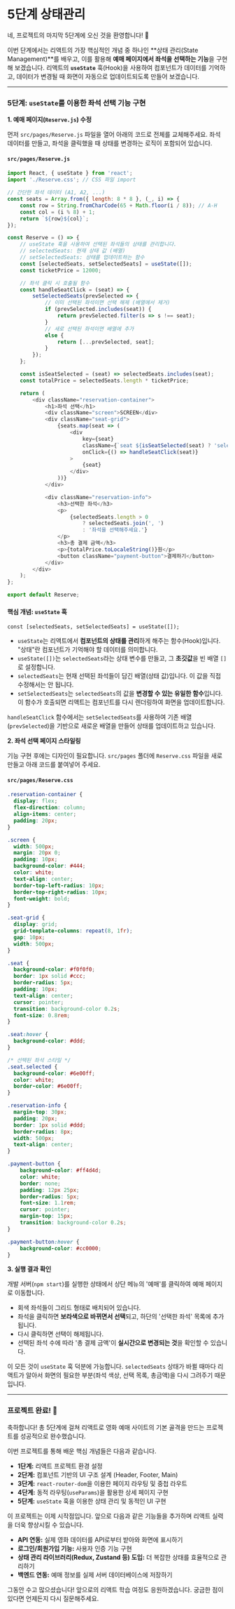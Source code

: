 # 5단계 상태관리
네, 프로젝트의 마지막 5단계에 오신 것을 환영합니다\! 🎉

이번 단계에서는 리액트의 가장 핵심적인 개념 중 하나인 \*\*상태 관리(State Management)\*\*를 배우고, 이를 활용해 **예매 페이지에서 좌석을 선택하는 기능**을 구현해 보겠습니다. 리액트의 **`useState`** 훅(Hook)을 사용하여 컴포넌트가 데이터를 기억하고, 데이터가 변경될 때 화면이 자동으로 업데이트되도록 만들어 보겠습니다.

-----

### **5단계: `useState`를 이용한 좌석 선택 기능 구현**

**1. 예매 페이지(`Reserve.js`) 수정**

먼저 `src/pages/Reserve.js` 파일을 열어 아래의 코드로 전체를 교체해주세요. 좌석 데이터를 만들고, 좌석을 클릭했을 때 상태를 변경하는 로직이 포함되어 있습니다.

#### **`src/pages/Reserve.js`**

```javascript
import React, { useState } from 'react';
import './Reserve.css'; // CSS 파일 import

// 간단한 좌석 데이터 (A1, A2, ...)
const seats = Array.from({ length: 8 * 8 }, (_, i) => {
    const row = String.fromCharCode(65 + Math.floor(i / 8)); // A-H
    const col = (i % 8) + 1;
    return `${row}${col}`;
});

const Reserve = () => {
    // useState 훅을 사용하여 선택된 좌석들의 상태를 관리합니다.
    // selectedSeats: 현재 상태 값 (배열)
    // setSelectedSeats: 상태를 업데이트하는 함수
    const [selectedSeats, setSelectedSeats] = useState([]);
    const ticketPrice = 12000;

    // 좌석 클릭 시 호출될 함수
    const handleSeatClick = (seat) => {
        setSelectedSeats(prevSelected => {
            // 이미 선택된 좌석이면 선택 해제 (배열에서 제거)
            if (prevSelected.includes(seat)) {
                return prevSelected.filter(s => s !== seat);
            }
            // 새로 선택된 좌석이면 배열에 추가
            else {
                return [...prevSelected, seat];
            }
        });
    };

    const isSeatSelected = (seat) => selectedSeats.includes(seat);
    const totalPrice = selectedSeats.length * ticketPrice;

    return (
        <div className="reservation-container">
            <h1>좌석 선택</h1>
            <div className="screen">SCREEN</div>
            <div className="seat-grid">
                {seats.map(seat => (
                    <div
                        key={seat}
                        className={`seat ${isSeatSelected(seat) ? 'selected' : ''}`}
                        onClick={() => handleSeatClick(seat)}
                    >
                        {seat}
                    </div>
                ))}
            </div>

            <div className="reservation-info">
                <h3>선택한 좌석</h3>
                <p>
                    {selectedSeats.length > 0
                        ? selectedSeats.join(', ')
                        : '좌석을 선택해주세요.'}
                </p>
                <h3>총 결제 금액</h3>
                <p>{totalPrice.toLocaleString()}원</p>
                <button className="payment-button">결제하기</button>
            </div>
        </div>
    );
};

export default Reserve;
```

#### **핵심 개념: `useState` 훅**

`const [selectedSeats, setSelectedSeats] = useState([]);`

  * `useState`는 리액트에서 **컴포넌트의 상태를 관리**하게 해주는 함수(Hook)입니다. "상태"란 컴포넌트가 기억해야 할 데이터를 의미합니다.
  * `useState([])`는 `selectedSeats`라는 상태 변수를 만들고, 그 **초깃값**을 빈 배열 `[]`로 설정합니다.
  * `selectedSeats`는 현재 선택된 좌석들이 담긴 배열(상태 값)입니다. 이 값을 직접 수정해서는 안 됩니다.
  * `setSelectedSeats`는 `selectedSeats`의 값을 **변경할 수 있는 유일한 함수**입니다. 이 함수가 호출되면 리액트는 컴포넌트를 다시 렌더링하여 화면을 업데이트합니다.

`handleSeatClick` 함수에서는 `setSelectedSeats`를 사용하여 기존 배열(`prevSelected`)을 기반으로 새로운 배열을 만들어 상태를 업데이트하고 있습니다.

**2. 좌석 선택 페이지 스타일링**

기능 구현 후에는 디자인이 필요합니다. `src/pages` 폴더에 `Reserve.css` 파일을 새로 만들고 아래 코드를 붙여넣어 주세요.

#### **`src/pages/Reserve.css`**

```css
.reservation-container {
  display: flex;
  flex-direction: column;
  align-items: center;
  padding: 20px;
}

.screen {
  width: 500px;
  margin: 20px 0;
  padding: 10px;
  background-color: #444;
  color: white;
  text-align: center;
  border-top-left-radius: 10px;
  border-top-right-radius: 10px;
  font-weight: bold;
}

.seat-grid {
  display: grid;
  grid-template-columns: repeat(8, 1fr);
  gap: 10px;
  width: 500px;
}

.seat {
  background-color: #f0f0f0;
  border: 1px solid #ccc;
  border-radius: 5px;
  padding: 10px;
  text-align: center;
  cursor: pointer;
  transition: background-color 0.2s;
  font-size: 0.8rem;
}

.seat:hover {
  background-color: #ddd;
}

/* 선택된 좌석 스타일 */
.seat.selected {
  background-color: #6e00ff;
  color: white;
  border-color: #6e00ff;
}

.reservation-info {
  margin-top: 30px;
  padding: 20px;
  border: 1px solid #ddd;
  border-radius: 8px;
  width: 500px;
  text-align: center;
}

.payment-button {
    background-color: #ff4d4d;
    color: white;
    border: none;
    padding: 12px 25px;
    border-radius: 5px;
    font-size: 1.1rem;
    cursor: pointer;
    margin-top: 15px;
    transition: background-color 0.2s;
}

.payment-button:hover {
    background-color: #cc0000;
}
```

**3. 실행 결과 확인**

개발 서버(`npm start`)를 실행한 상태에서 상단 메뉴의 '예매'를 클릭하여 예매 페이지로 이동합니다.

  * 회색 좌석들이 그리드 형태로 배치되어 있습니다.
  * 좌석을 클릭하면 **보라색으로 바뀌면서 선택**되고, 하단의 '선택한 좌석' 목록에 추가됩니다.
  * 다시 클릭하면 선택이 해제됩니다.
  * 선택된 좌석 수에 따라 '총 결제 금액'이 **실시간으로 변경되는 것**을 확인할 수 있습니다.

이 모든 것이 `useState` 훅 덕분에 가능합니다. `selectedSeats` 상태가 바뀔 때마다 리액트가 알아서 화면의 필요한 부분(좌석 색상, 선택 목록, 총금액)을 다시 그려주기 때문입니다.

-----

### **프로젝트 완료\! 🥳**

축하합니다\! 총 5단계에 걸쳐 리액트로 영화 예매 사이트의 기본 골격을 만드는 프로젝트를 성공적으로 완수했습니다.

이번 프로젝트를 통해 배운 핵심 개념들은 다음과 같습니다.

  * **1단계:** 리액트 프로젝트 환경 설정
  * **2단계:** 컴포넌트 기반의 UI 구조 설계 (Header, Footer, Main)
  * **3단계:** `react-router-dom`을 이용한 페이지 라우팅 및 중첩 라우트
  * **4단계:** 동적 라우팅(`useParams`)을 활용한 상세 페이지 구현
  * **5단계:** `useState` 훅을 이용한 상태 관리 및 동적인 UI 구현

이 프로젝트는 이제 시작점입니다. 앞으로 다음과 같은 기능들을 추가하며 리액트 실력을 더욱 향상시킬 수 있습니다.

  * **API 연동:** 실제 영화 데이터를 API로부터 받아와 화면에 표시하기
  * **로그인/회원가입 기능:** 사용자 인증 기능 구현
  * **상태 관리 라이브러리(Redux, Zustand 등) 도입:** 더 복잡한 상태를 효율적으로 관리하기
  * **백엔드 연동:** 예매 정보를 실제 서버 데이터베이스에 저장하기

그동안 수고 많으셨습니다\! 앞으로의 리액트 학습 여정도 응원하겠습니다. 궁금한 점이 있다면 언제든지 다시 질문해주세요.
